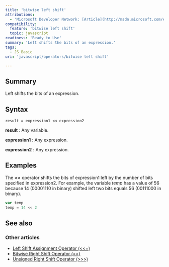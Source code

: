 ```yaml
---
title: 'bitwise left shift'
attributions:
  - 'Microsoft Developer Network: [Article](http://msdn.microsoft.com/en-us/library/ie/t7f48wx9(v=vs.94).aspx)'
compatibility:
  feature: 'bitwise left shift'
  topic: javascript
readiness: 'Ready to Use'
summary: 'Left shifts the bits of an expression.'
tags:
  - JS_Basic
uri: 'javascript/operators/bitwise left shift'

---
```

## Summary

Left shifts the bits of an expression.

## Syntax

    result = expression1 << expression2

**result**
:   Any variable.

**expression1**
:   Any expression.

**expression2**
:   Any expression.

## Examples

The **\<\<** operator shifts the bits of expression1 left by the number of bits specified in expression2. For example, the variable *temp* has a value of 56 because 14 (00001110 in binary) shifted left two bits equals 56 (00111000 in binary).

``` js
var temp
temp = 14 << 2
```

## See also

### Other articles

-   [Left Shift Assignment Operator (\<\<=)](/javascript/operators/left_shift_assignment)
-   [Bitwise Right Shift Operator (\>\>)](/javascript/operators/bitwise_right_shift)
-   [Unsigned Right Shift Operator (\>\>\>)](/javascript/operators/unsigned_right_shift)

